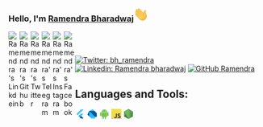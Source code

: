
### Hello, I'm <a href="https://bh-ramendra.github.io/" target="_blank">Ramendra Bharadwaj</a><img src="https://raw.githubusercontent.com/ABSphreak/ABSphreak/master/gifs/Hi.gif" width="30px">

<a href="https://www.linkedin.com/in/ramendra-bharadwaj-aa157012b">
  <img align="left" alt="Ramendra 's Linkdein" width="22px" src="https://cdn.jsdelivr.net/npm/simple-icons@v3/icons/linkedin.svg" />
</a>
<a href="https://github.com/bh-ramendra">
  <img align="left" alt="Ramendra 's Github" width="22px" src="https://cdn.jsdelivr.net/npm/simple-icons@v3/icons/github.svg" />
</a>
<a href="https://twitter.com/bh_ramendra">
  <img align="left" alt="Ramendra 's Twitter" width="22px" src="https://cdn.jsdelivr.net/npm/simple-icons@v3/icons/twitter.svg" />
</a>
<a href="https://t.me/bh_ramendra">
  <img align="left" alt="Ramendra's Telegram" width="22px" src="https://cdn.jsdelivr.net/npm/simple-icons@v3/icons/telegram.svg" />
</a>
<a href="https://instagram.com/bh_ramendra/">
  <img align="left" alt="Ramendra's Instagram" width="22px" src="https://cdn.jsdelivr.net/npm/simple-icons@v3/icons/instagram.svg" />
</a>
<a href="https://www.facebook.com/ramendra.kumar.7771/">
  <img align="left" alt="Ramendra's Facebook" width="22px" src="https://cdn.jsdelivr.net/npm/simple-icons@v3/icons/facebook.svg" />
</a>
<br/>
<br/>

[![Twitter: bh_ramendra](https://img.shields.io/twitter/follow/bh_ramendra?style=social)](https://twitter.com/bh_ramendra)
[![Linkedin: Ramendra bharadwaj](https://img.shields.io/badge/-Ramendra-blue?style=flat-square&logo=Linkedin&logoColor=white&link=https://www.linkedin.com/in/ramendra-bharadwaj-aa157012b/)](https://www.linkedin.com/in/ramendra-bharadwaj-aa157012b/)
[![GitHub Ramendra](https://img.shields.io/github/followers/bh-ramendra?label=Ramendra&style=social)](https://github.com/bh-ramendra)


## Languages and Tools:

<code><img height="20" src="https://raw.githubusercontent.com/github/explore/80688e429a7d4ef2fca1e82350fe8e3517d3494d/topics/flutter/flutter.png"></code>
<code><img height="20" src="https://raw.githubusercontent.com/github/explore/80688e429a7d4ef2fca1e82350fe8e3517d3494d/topics/dart/dart.png"></code>
<code><img height="20" src="https://raw.githubusercontent.com/github/explore/80688e429a7d4ef2fca1e82350fe8e3517d3494d/topics/android/android.png"></code>
<code><img height="20" src="https://raw.githubusercontent.com/github/explore/80688e429a7d4ef2fca1e82350fe8e3517d3494d/topics/javascript/javascript.png"></code>
<code><img height="20" src="https://raw.githubusercontent.com/github/explore/80688e429a7d4ef2fca1e82350fe8e3517d3494d/topics/nodejs/nodejs.png"></code>  





